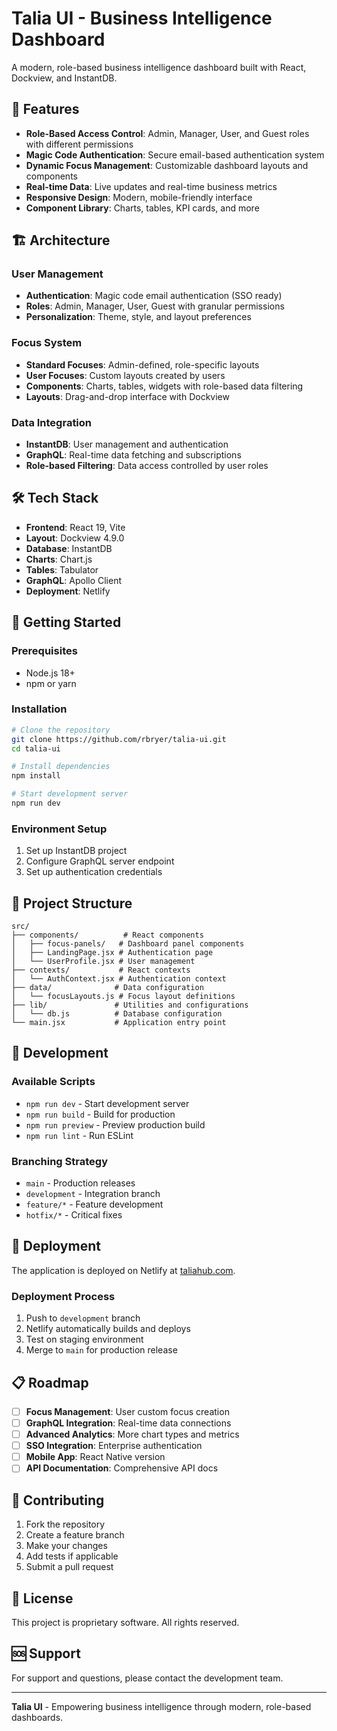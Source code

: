 # Talia UI - Business Intelligence Dashboard

A modern, role-based business intelligence dashboard built with React, Dockview, and InstantDB.

## 🚀 Features

- **Role-Based Access Control**: Admin, Manager, User, and Guest roles with different permissions
- **Magic Code Authentication**: Secure email-based authentication system
- **Dynamic Focus Management**: Customizable dashboard layouts and components
- **Real-time Data**: Live updates and real-time business metrics
- **Responsive Design**: Modern, mobile-friendly interface
- **Component Library**: Charts, tables, KPI cards, and more

## 🏗️ Architecture

### **User Management**
- **Authentication**: Magic code email authentication (SSO ready)
- **Roles**: Admin, Manager, User, Guest with granular permissions
- **Personalization**: Theme, style, and layout preferences

### **Focus System**
- **Standard Focuses**: Admin-defined, role-specific layouts
- **User Focuses**: Custom layouts created by users
- **Components**: Charts, tables, widgets with role-based data filtering
- **Layouts**: Drag-and-drop interface with Dockview

### **Data Integration**
- **InstantDB**: User management and authentication
- **GraphQL**: Real-time data fetching and subscriptions
- **Role-based Filtering**: Data access controlled by user roles

## 🛠️ Tech Stack

- **Frontend**: React 19, Vite
- **Layout**: Dockview 4.9.0
- **Database**: InstantDB
- **Charts**: Chart.js
- **Tables**: Tabulator
- **GraphQL**: Apollo Client
- **Deployment**: Netlify

## 🚀 Getting Started

### Prerequisites
- Node.js 18+
- npm or yarn

### Installation
```bash
# Clone the repository
git clone https://github.com/rbryer/talia-ui.git
cd talia-ui

# Install dependencies
npm install

# Start development server
npm run dev
```

### Environment Setup
1. Set up InstantDB project
2. Configure GraphQL server endpoint
3. Set up authentication credentials

## 📁 Project Structure

```
src/
├── components/          # React components
│   ├── focus-panels/   # Dashboard panel components
│   ├── LandingPage.jsx # Authentication page
│   └── UserProfile.jsx # User management
├── contexts/           # React contexts
│   └── AuthContext.jsx # Authentication context
├── data/              # Data configuration
│   └── focusLayouts.js # Focus layout definitions
├── lib/               # Utilities and configurations
│   └── db.js          # Database configuration
└── main.jsx           # Application entry point
```

## 🔧 Development

### Available Scripts
- `npm run dev` - Start development server
- `npm run build` - Build for production
- `npm run preview` - Preview production build
- `npm run lint` - Run ESLint

### Branching Strategy
- `main` - Production releases
- `development` - Integration branch
- `feature/*` - Feature development
- `hotfix/*` - Critical fixes

## 🚀 Deployment

The application is deployed on Netlify at [taliahub.com](https://taliahub.com).

### Deployment Process
1. Push to `development` branch
2. Netlify automatically builds and deploys
3. Test on staging environment
4. Merge to `main` for production release

## 📋 Roadmap

- [ ] **Focus Management**: User custom focus creation
- [ ] **GraphQL Integration**: Real-time data connections
- [ ] **Advanced Analytics**: More chart types and metrics
- [ ] **SSO Integration**: Enterprise authentication
- [ ] **Mobile App**: React Native version
- [ ] **API Documentation**: Comprehensive API docs

## 🤝 Contributing

1. Fork the repository
2. Create a feature branch
3. Make your changes
4. Add tests if applicable
5. Submit a pull request

## 📄 License

This project is proprietary software. All rights reserved.

## 🆘 Support

For support and questions, please contact the development team.

---

**Talia UI** - Empowering business intelligence through modern, role-based dashboards.